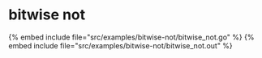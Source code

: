 # bitwise not

{% embed include file="src/examples/bitwise-not/bitwise_not.go" %}
{% embed include file="src/examples/bitwise-not/bitwise_not.out" %}


